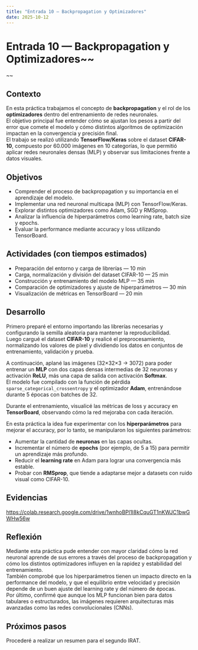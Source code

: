 ```yaml
---
title: "Entrada 10 — Backpropagation y Optimizadores"
date: 2025-10-12
---
```


# Entrada 10 — Backpropagation y Optimizadores~~
~~

## Contexto
En esta práctica trabajamos el concepto de **backpropagation** y el rol de los **optimizadores** dentro del entrenamiento de redes neuronales.  
El objetivo principal fue entender cómo se ajustan los pesos a partir del error que comete el modelo y cómo distintos algoritmos de optimización impactan en la convergencia y precisión final.  
El trabajo se realizó utilizando **TensorFlow/Keras** sobre el dataset **CIFAR-10**, compuesto por 60.000 imágenes en 10 categorías, lo que permitió aplicar redes neuronales densas (MLP) y observar sus limitaciones frente a datos visuales.

## Objetivos
- Comprender el proceso de backpropagation y su importancia en el aprendizaje del modelo.  
- Implementar una red neuronal multicapa (MLP) con TensorFlow/Keras.  
- Explorar distintos optimizadores como Adam, SGD y RMSprop.  
- Analizar la influencia de hiperparámetros como learning rate, batch size y epochs.  
- Evaluar la performance mediante accuracy y loss utilizando TensorBoard.  

## Actividades (con tiempos estimados)
- Preparación del entorno y carga de librerías — 10 min  
- Carga, normalización y división del dataset CIFAR-10 — 25 min  
- Construcción y entrenamiento del modelo MLP — 35 min  
- Comparación de optimizadores y ajuste de hiperparámetros — 30 min  
- Visualización de métricas en TensorBoard — 20 min  

## Desarrollo
Primero preparé el entorno importando las librerías necesarias y configurando la semilla aleatoria para mantener la reproducibilidad.  
Luego cargué el dataset **CIFAR-10** y realicé el preprocesamiento, normalizando los valores de píxel y dividiendo los datos en conjuntos de entrenamiento, validación y prueba.  

A continuación, aplané las imágenes (32×32×3 → 3072) para poder entrenar un **MLP** con dos capas densas intermedias de 32 neuronas y activación **ReLU**, más una capa de salida con activación **Softmax**.  
El modelo fue compilado con la función de pérdida `sparse_categorical_crossentropy` y el optimizador **Adam**, entrenándose durante 5 épocas con batches de 32.  

Durante el entrenamiento, visualicé las métricas de loss y accuracy en **TensorBoard**, observando cómo la red mejoraba con cada iteración.  

En esta práctica la idea fue experimentar con los **hiperparámetros** para mejorar el accuracy, por lo tanto, se manipularon los siguientes parámetros:  
- Aumentar la cantidad de **neuronas** en las capas ocultas.  
- Incrementar el número de **epochs** (por ejemplo, de 5 a 15) para permitir un aprendizaje más profundo.  
- Reducir el **learning rate** en Adam para lograr una convergencia más estable.  
- Probar con **RMSprop**, que tiende a adaptarse mejor a datasets con ruido visual como CIFAR-10.

## Evidencias
https://colab.research.google.com/drive/1wnhoBPl1I8kCquGT1nKWJC1bwGWHw56w

## Reflexión
Mediante esta práctica pude entender con mayor claridad cómo la red neuronal aprende de sus errores a través del proceso de backpropagation y cómo los distintos optimizadores influyen en la rapidez y estabilidad del entrenamiento.  
También comprobé que los hiperparámetros tienen un impacto directo en la performance del modelo, y que el equilibrio entre velocidad y precisión depende de un buen ajuste del learning rate y del número de épocas.  
Por último, confirmé que aunque los MLP funcionan bien para datos tabulares o estructurados, las imágenes requieren arquitecturas más avanzadas como las redes convolucionales (CNNs).

## Próximos pasos
Procederé a realizar un resumen para el segundo IRAT.
